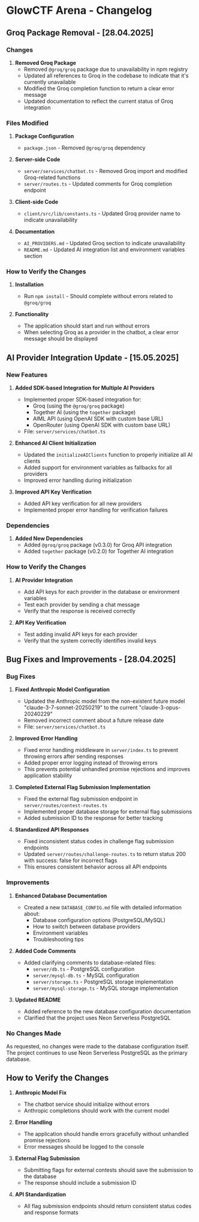 # GlowCTF Arena - Changelog

## Groq Package Removal - [28.04.2025]

### Changes

1. **Removed Groq Package**
   - Removed `@groq/groq` package due to unavailability in npm registry
   - Updated all references to Groq in the codebase to indicate that it's currently unavailable
   - Modified the Groq completion function to return a clear error message
   - Updated documentation to reflect the current status of Groq integration

### Files Modified

1. **Package Configuration**
   - `package.json` - Removed `@groq/groq` dependency

2. **Server-side Code**
   - `server/services/chatbot.ts` - Removed Groq import and modified Groq-related functions
   - `server/routes.ts` - Updated comments for Groq completion endpoint

3. **Client-side Code**
   - `client/src/lib/constants.ts` - Updated Groq provider name to indicate unavailability

4. **Documentation**
   - `AI_PROVIDERS.md` - Updated Groq section to indicate unavailability
   - `README.md` - Updated AI integration list and environment variables section

### How to Verify the Changes

1. **Installation**
   - Run `npm install` - Should complete without errors related to `@groq/groq`

2. **Functionality**
   - The application should start and run without errors
   - When selecting Groq as a provider in the chatbot, a clear error message should be displayed

## AI Provider Integration Update - [15.05.2025]

### New Features

1. **Added SDK-based Integration for Multiple AI Providers**
   - Implemented proper SDK-based integration for:
     - Groq (using the `@groq/groq` package)
     - Together AI (using the `together` package)
     - AIML API (using OpenAI SDK with custom base URL)
     - OpenRouter (using OpenAI SDK with custom base URL)
   - File: `server/services/chatbot.ts`

2. **Enhanced AI Client Initialization**
   - Updated the `initializeAIClients` function to properly initialize all AI clients
   - Added support for environment variables as fallbacks for all providers
   - Improved error handling during initialization

3. **Improved API Key Verification**
   - Added API key verification for all new providers
   - Implemented proper error handling for verification failures

### Dependencies

1. **Added New Dependencies**
   - Added `@groq/groq` package (v0.3.0) for Groq API integration
   - Added `together` package (v0.2.0) for Together AI integration

### How to Verify the Changes

1. **AI Provider Integration**
   - Add API keys for each provider in the database or environment variables
   - Test each provider by sending a chat message
   - Verify that the response is received correctly

2. **API Key Verification**
   - Test adding invalid API keys for each provider
   - Verify that the system correctly identifies invalid keys

## Bug Fixes and Improvements - [28.04.2025]

### Bug Fixes

1. **Fixed Anthropic Model Configuration**
   - Updated the Anthropic model from the non-existent future model "claude-3-7-sonnet-20250219" to the current "claude-3-opus-20240229"
   - Removed incorrect comment about a future release date
   - File: `server/services/chatbot.ts`

2. **Improved Error Handling**
   - Fixed error handling middleware in `server/index.ts` to prevent throwing errors after sending responses
   - Added proper error logging instead of throwing errors
   - This prevents potential unhandled promise rejections and improves application stability

3. **Completed External Flag Submission Implementation**
   - Fixed the external flag submission endpoint in `server/routes/contest-routes.ts`
   - Implemented proper database storage for external flag submissions
   - Added submission ID to the response for better tracking

4. **Standardized API Responses**
   - Fixed inconsistent status codes in challenge flag submission endpoints
   - Updated `server/routes/challenge-routes.ts` to return status 200 with success: false for incorrect flags
   - This ensures consistent behavior across all API endpoints

### Improvements

1. **Enhanced Database Documentation**
   - Created a new `DATABASE_CONFIG.md` file with detailed information about:
     - Database configuration options (PostgreSQL/MySQL)
     - How to switch between database providers
     - Environment variables
     - Troubleshooting tips

2. **Added Code Comments**
   - Added clarifying comments to database-related files:
     - `server/db.ts` - PostgreSQL configuration
     - `server/mysql-db.ts` - MySQL configuration
     - `server/storage.ts` - PostgreSQL storage implementation
     - `server/mysql-storage.ts` - MySQL storage implementation

3. **Updated README**
   - Added reference to the new database configuration documentation
   - Clarified that the project uses Neon Serverless PostgreSQL

### No Changes Made

As requested, no changes were made to the database configuration itself. The project continues to use Neon Serverless PostgreSQL as the primary database.

## How to Verify the Changes

1. **Anthropic Model Fix**
   - The chatbot service should initialize without errors
   - Anthropic completions should work with the current model

2. **Error Handling**
   - The application should handle errors gracefully without unhandled promise rejections
   - Error messages should be logged to the console

3. **External Flag Submission**
   - Submitting flags for external contests should save the submission to the database
   - The response should include a submission ID

4. **API Standardization**
   - All flag submission endpoints should return consistent status codes and response formats